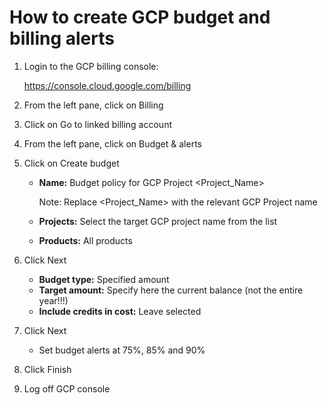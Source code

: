 # How to create GCP budget and billing alerts

1. Login to the GCP billing console:

   https://console.cloud.google.com/billing

2. From the left pane, click on Billing

3. Click on Go to linked billing account

4. From the left pane, click on Budget & alerts

5. Click on Create budget

   + **Name:** Budget policy for GCP Project <Project_Name>

     Note: Replace <Project_Name> with the relevant GCP Project name

   + **Projects:** Select the target GCP project name from the list

   + **Products:** All products

6. Click Next

   + **Budget type:** Specified amount
   + **Target amount:** Specify here the current balance (not the entire year!!!)
   + **Include credits in cost:** Leave selected

7. Click Next
   + Set budget alerts at 75%, 85% and 90%
8. Click Finish
9. Log off GCP console